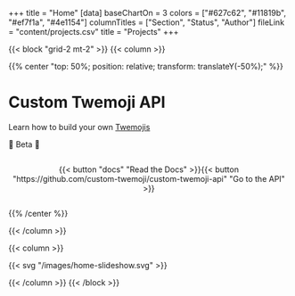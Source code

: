 +++
title = "Home"
[data]
baseChartOn = 3
colors = ["#627c62", "#11819b", "#ef7f1a", "#4e1154"]
columnTitles = ["Section", "Status", "Author"]
fileLink = "content/projects.csv"
title = "Projects"
+++

{{< block "grid-2 mt-2" >}}
{{< column >}}

{{% center "top: 50%; position: relative; transform: translateY(-50%);" %}}

# Custom Twemoji API

Learn how to build your own [Twemojis](https://twemoji.twitter.com/)

🚧 Beta 🚧

<p class="button_grid" style="text-align: center; display: inline-grid;">{{< button "docs" "Read the Docs" >}}{{< button "https://github.com/custom-twemoji/custom-twemoji-api" "Go to the API" >}}</p>

{{% /center %}}

{{< /column >}}

{{< column >}}

{{< svg "/images/home-slideshow.svg" >}}

{{< /column >}}
{{< /block >}}
